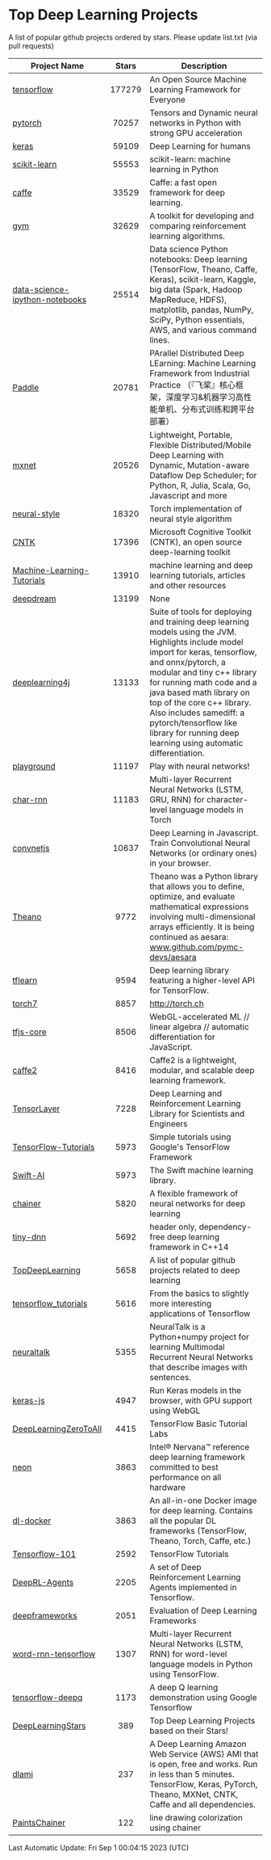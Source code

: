 # Top Deep Learning Projects
A list of popular github projects ordered by stars.
Please update list.txt (via pull requests)

|Project Name| Stars | Description |
| ---------- |:-----:| ----------- |
| [tensorflow](https://github.com/tensorflow/tensorflow) | 177279 | An Open Source Machine Learning Framework for Everyone |
| [pytorch](https://github.com/pytorch/pytorch) | 70257 | Tensors and Dynamic neural networks in Python with strong GPU acceleration |
| [keras](https://github.com/keras-team/keras) | 59109 | Deep Learning for humans |
| [scikit-learn](https://github.com/scikit-learn/scikit-learn) | 55553 | scikit-learn: machine learning in Python |
| [caffe](https://github.com/BVLC/caffe) | 33529 | Caffe: a fast open framework for deep learning. |
| [gym](https://github.com/openai/gym) | 32629 | A toolkit for developing and comparing reinforcement learning algorithms. |
| [data-science-ipython-notebooks](https://github.com/donnemartin/data-science-ipython-notebooks) | 25514 | Data science Python notebooks: Deep learning (TensorFlow, Theano, Caffe, Keras), scikit-learn, Kaggle, big data (Spark, Hadoop MapReduce, HDFS), matplotlib, pandas, NumPy, SciPy, Python essentials, AWS, and various command lines. |
| [Paddle](https://github.com/PaddlePaddle/Paddle) | 20781 | PArallel Distributed Deep LEarning: Machine Learning Framework from Industrial Practice （『飞桨』核心框架，深度学习&机器学习高性能单机、分布式训练和跨平台部署） |
| [mxnet](https://github.com/apache/mxnet) | 20526 | Lightweight, Portable, Flexible Distributed/Mobile Deep Learning with Dynamic, Mutation-aware Dataflow Dep Scheduler; for Python, R, Julia, Scala, Go, Javascript and more |
| [neural-style](https://github.com/jcjohnson/neural-style) | 18320 | Torch implementation of neural style algorithm |
| [CNTK](https://github.com/microsoft/CNTK) | 17396 | Microsoft Cognitive Toolkit (CNTK), an open source deep-learning toolkit |
| [Machine-Learning-Tutorials](https://github.com/ujjwalkarn/Machine-Learning-Tutorials) | 13910 | machine learning and deep learning tutorials, articles and other resources  |
| [deepdream](https://github.com/google/deepdream) | 13199 | None |
| [deeplearning4j](https://github.com/deeplearning4j/deeplearning4j) | 13133 | Suite of tools for deploying and training deep learning models using the JVM. Highlights include model import for keras, tensorflow, and onnx/pytorch, a modular and tiny c++ library for running math code and a java based math library on top of the core c++ library. Also includes samediff: a pytorch/tensorflow like library for running deep learning using automatic differentiation. |
| [playground](https://github.com/tensorflow/playground) | 11197 | Play with neural networks! |
| [char-rnn](https://github.com/karpathy/char-rnn) | 11183 | Multi-layer Recurrent Neural Networks (LSTM, GRU, RNN) for character-level language models in Torch |
| [convnetjs](https://github.com/karpathy/convnetjs) | 10637 | Deep Learning in Javascript. Train Convolutional Neural Networks (or ordinary ones) in your browser. |
| [Theano](https://github.com/Theano/Theano) | 9772 | Theano was a Python library that allows you to define, optimize, and evaluate mathematical expressions involving multi-dimensional arrays efficiently. It is being continued as aesara: www.github.com/pymc-devs/aesara |
| [tflearn](https://github.com/tflearn/tflearn) | 9594 | Deep learning library featuring a higher-level API for TensorFlow. |
| [torch7](https://github.com/torch/torch7) | 8857 | http://torch.ch |
| [tfjs-core](https://github.com/tensorflow/tfjs-core) | 8506 | WebGL-accelerated ML // linear algebra // automatic differentiation for JavaScript. |
| [caffe2](https://github.com/facebookarchive/caffe2) | 8416 | Caffe2 is a lightweight, modular, and scalable deep learning framework. |
| [TensorLayer](https://github.com/tensorlayer/TensorLayer) | 7228 | Deep Learning and Reinforcement Learning Library for Scientists and Engineers  |
| [TensorFlow-Tutorials](https://github.com/nlintz/TensorFlow-Tutorials) | 5973 | Simple tutorials using Google's TensorFlow Framework |
| [Swift-AI](https://github.com/Swift-AI/Swift-AI) | 5973 | The Swift machine learning library. |
| [chainer](https://github.com/chainer/chainer) | 5820 | A flexible framework of neural networks for deep learning |
| [tiny-dnn](https://github.com/tiny-dnn/tiny-dnn) | 5692 | header only, dependency-free deep learning framework in C++14 |
| [TopDeepLearning](https://github.com/aymericdamien/TopDeepLearning) | 5658 | A list of popular github projects related to deep learning |
| [tensorflow_tutorials](https://github.com/pkmital/tensorflow_tutorials) | 5616 | From the basics to slightly more interesting applications of Tensorflow |
| [neuraltalk](https://github.com/karpathy/neuraltalk) | 5355 | NeuralTalk is a Python+numpy project for learning Multimodal Recurrent Neural Networks that describe images with sentences. |
| [keras-js](https://github.com/transcranial/keras-js) | 4947 | Run Keras models in the browser, with GPU support using WebGL |
| [DeepLearningZeroToAll](https://github.com/hunkim/DeepLearningZeroToAll) | 4415 | TensorFlow Basic Tutorial Labs |
| [neon](https://github.com/NervanaSystems/neon) | 3863 | Intel® Nervana™ reference deep learning framework committed to best performance on all hardware |
| [dl-docker](https://github.com/floydhub/dl-docker) | 3863 | An all-in-one Docker image for deep learning. Contains all the popular DL frameworks (TensorFlow, Theano, Torch, Caffe, etc.) |
| [Tensorflow-101](https://github.com/sjchoi86/Tensorflow-101) | 2592 | TensorFlow Tutorials |
| [DeepRL-Agents](https://github.com/awjuliani/DeepRL-Agents) | 2205 | A set of Deep Reinforcement Learning Agents implemented in Tensorflow. |
| [deepframeworks](https://github.com/zer0n/deepframeworks) | 2051 | Evaluation of Deep Learning Frameworks |
| [word-rnn-tensorflow](https://github.com/hunkim/word-rnn-tensorflow) | 1307 | Multi-layer Recurrent Neural Networks (LSTM, RNN) for word-level language models in Python using TensorFlow. |
| [tensorflow-deepq](https://github.com/siemanko/tensorflow-deepq) | 1173 | A deep Q learning demonstration using Google Tensorflow |
| [DeepLearningStars](https://github.com/hunkim/DeepLearningStars) | 389 | Top Deep Learning Projects based on their Stars! |
| [dlami](https://github.com/ritchieng/dlami) | 237 | A Deep Learning Amazon Web Service (AWS) AMI that is open, free and works. Run in less than 5 minutes. TensorFlow, Keras, PyTorch, Theano, MXNet, CNTK, Caffe and all dependencies. |
| [PaintsChainer](https://github.com/taizan/PaintsChainer) | 122 | line drawing colorization using chainer |

Last Automatic Update: Fri Sep  1 00:04:15 2023 (UTC)
